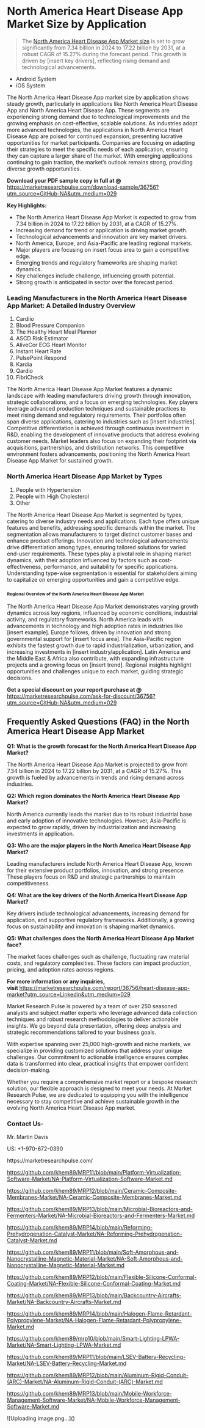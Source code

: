 <h1>North America Heart Disease App Market&nbsp;Size by Application</h1><blockquote><p>The <a href="https://marketresearchpulse.com/download-sample/36756?utm_source=GitHub-NA&amp;utm_medium=029">North America Heart Disease App Market size</a> is set to grow significantly from 7.34 billion in 2024 to 17.22 billion by 2031, at a robust CAGR of 15.27% during the forecast period. This growth is driven by [insert key drivers], reflecting rising demand and technological advancements.</p></blockquote><ul><li>Android System<li> iOS System</li></ul><p>The North America Heart Disease App market size by application shows steady growth, particularly in applications like North America Heart Disease App and North America Heart Disease App. These segments are experiencing strong demand due to technological improvements and the growing emphasis on cost-effective, scalable solutions. As industries adopt more advanced technologies, the applications in North America Heart Disease App are poised for continued expansion, presenting lucrative opportunities for market participants. Companies are focusing on adapting their strategies to meet the specific needs of each application, ensuring they can capture a larger share of the market. With emerging applications continuing to gain traction, the market’s outlook remains strong, providing diverse growth opportunities.</p><p><strong>Download your PDF sample copy in full at @ </strong><a href="https://marketresearchpulse.com/download-sample/36756?utm_source=GitHub-NA&amp;utm_medium=029">https://marketresearchpulse.com/download-sample/36756?utm_source=GitHub-NA&amp;utm_medium=029</a></p><p><strong>Key Highlights: </strong></p><ul><li>The North America Heart Disease App Market is expected to grow from 7.34 billion in 2024 to 17.22 billion by 2031, at a CAGR of 15.27%.</li><li>Increasing demand for trend or application is driving market growth.</li><li>Technological advancements and innovation are key market drivers.</li><li>North America, Europe, and Asia-Pacific are leading regional markets.</li><li>Major players are focusing on insert focus area to gain a competitive edge.</li><li>Emerging trends and regulatory frameworks are shaping market dynamics.</li><li>Key challenges include challenge, influencing growth potential.</li><li>Strong growth is anticipated in sector over the forecast period.</li></ul><h3>Leading Manufacturers in the North America Heart Disease App Market: A Detailed Industry Overview</h3><ol><li>Cardiio</li><li>Blood Pressure Companion</li><li>The Healthy Heart Meal Planner</li><li>ASCD Risk Estimator</li><li>AliveCor ECG Heart Monitor</li><li>Instant Heart Rate</li><li>PulsePoint Respond</li><li>Kardia</li><li>Qardio</li><li>FibriCheck</li></ol><div class="flex max-w-full flex-col flex-grow"><div class="min-h-8 text-message flex w-full flex-col items-end gap-2 whitespace-normal break-words [.text-message+&amp;]:mt-5" dir="auto" data-message-author-role="assistant" data-message-id="fd8432e4-4910-450d-b182-61b7bfb0a01f" data-message-model-slug="gpt-4o"><div class="flex w-full flex-col gap-1 empty:hidden first:pt-[3px]"><div class="markdown prose w-full break-words dark:prose-invert light"><p>The North America Heart Disease App Market features a dynamic landscape with leading manufacturers driving growth through innovation, strategic collaborations, and a focus on emerging technologies. Key players leverage advanced production techniques and sustainable practices to meet rising demand and regulatory requirements. Their portfolios often span diverse applications, catering to industries such as [insert industries]. Competitive differentiation is achieved through continuous investment in R&amp;D, enabling the development of innovative products that address evolving customer needs. Market leaders also focus on expanding their footprint via acquisitions, partnerships, and distribution networks. This competitive environment fosters advancements, positioning the North America Heart Disease App Market for sustained growth.</p></div></div></div></div><h3>North America Heart Disease App Market by Types</h3><ol><li>People with Hypertension<li> People with High Cholesterol<li> Other</li></ol><div class="flex max-w-full flex-col flex-grow"><div class="min-h-8 text-message flex w-full flex-col items-end gap-2 whitespace-normal break-words [.text-message+&amp;]:mt-5" dir="auto" data-message-author-role="assistant" data-message-id="084470be-0bb7-4664-bddf-5156b4f41249" data-message-model-slug="gpt-4o-mini"><div class="flex w-full flex-col gap-1 empty:hidden first:pt-[3px]"><div class="markdown prose w-full break-words dark:prose-invert light"><p>The North America Heart Disease App Market is segmented by types, catering to diverse industry needs and applications. Each type offers unique features and benefits, addressing specific demands within the market. The segmentation allows manufacturers to target distinct customer bases and enhance product offerings. Innovation and technological advancements drive differentiation among types, ensuring tailored solutions for varied end-user requirements. These types play a pivotal role in shaping market dynamics, with their adoption influenced by factors such as cost-effectiveness, performance, and suitability for specific applications. Understanding type-wise segmentation is essential for stakeholders aiming to capitalize on emerging opportunities and gain a competitive edge.</p></div></div></div></div><h3><span style="font-size: 11px;">Regional Overview of the North America Heart Disease App Market</span></h3><div class="flex max-w-full flex-col flex-grow"><div class="min-h-8 text-message flex w-full flex-col items-end gap-2 whitespace-normal break-words [.text-message+&amp;]:mt-5" dir="auto" data-message-author-role="assistant" data-message-id="e9038762-ce64-4e30-91c9-9bd413514231" data-message-model-slug="gpt-4o-mini"><div class="flex w-full flex-col gap-1 empty:hidden first:pt-[3px]"><div class="markdown prose w-full break-words dark:prose-invert light"><p>The North America Heart Disease App Market demonstrates varying growth dynamics across key regions, influenced by economic conditions, industrial activity, and regulatory frameworks. North America leads with advancements in technology and high adoption rates in industries like [insert example]. Europe follows, driven by innovation and strong governmental support for [insert focus area]. The Asia-Pacific region exhibits the fastest growth due to rapid industrialization, urbanization, and increasing investments in [insert industry/application]. Latin America and the Middle East &amp; Africa also contribute, with expanding infrastructure projects and a growing focus on [insert trend]. Regional insights highlight opportunities and challenges unique to each market, guiding strategic decisions.</p></div></div></div></div><p><strong>Get a special discount on your report purchase at @ </strong><a href="https://marketresearchpulse.com/ask-for-discount/36756?utm_source=GitHub-NA&amp;utm_medium=029">https://marketresearchpulse.com/ask-for-discount/36756?utm_source=GitHub-NA&amp;utm_medium=029</a></p><h2>Frequently Asked Questions (FAQ) in the North America Heart Disease App Market</h2><p><strong>Q1: What is the growth forecast for the North America Heart Disease App Market?</strong></p><p>The North America Heart Disease App Market is projected to grow from 7.34 billion in 2024 to 17.22 billion by 2031, at a CAGR of 15.27%. This growth is fueled by advancements in trends and rising demand across industries.</p><p><strong>Q2: Which region dominates the North America Heart Disease App Market?</strong></p><p>North America currently leads the market due to its robust industrial base and early adoption of innovative technologies. However, Asia-Pacific is expected to grow rapidly, driven by industrialization and increasing investments in application.</p><p><strong>Q3: Who are the major players in the North America Heart Disease App Market?</strong></p><p>Leading manufacturers include North America Heart Disease App, known for their extensive product portfolios, innovation, and strong presence. These players focus on R&amp;D and strategic partnerships to maintain competitiveness.</p><p><strong>Q4: What are the key drivers of the North America Heart Disease App Market?</strong></p><p>Key drivers include technological advancements, increasing demand for application, and supportive regulatory frameworks. Additionally, a growing focus on sustainability and innovation is shaping market dynamics.</p><p><strong>Q5: What challenges does the North America Heart Disease App Market face?</strong></p><p>The market faces challenges such as challenge, fluctuating raw material costs, and regulatory complexities. These factors can impact production, pricing, and adoption rates across regions.</p><p><strong>For more information or any inquiries, visit&nbsp;</strong><a href="https://marketresearchpulse.com/report/36756/heart-disease-app-market?utm_source=Linkedin&utm_medium=029">https://marketresearchpulse.com/report/36756/heart-disease-app-market?utm_source=Linkedin&utm_medium=029</a></p><p>Market Research Pulse is powered by a team of over 250 seasoned analysts and subject matter experts who leverage advanced data collection techniques and robust research methodologies to deliver actionable insights. We go beyond data presentation, offering deep analysis and strategic recommendations tailored to your business goals.</p><p>With expertise spanning over 25,000 high-growth and niche markets, we specialize in providing customized solutions that address your unique challenges. Our commitment to actionable intelligence ensures complex data is transformed into clear, practical insights that empower confident decision-making.</p><p>Whether you require a comprehensive market report or a bespoke research solution, our flexible approach is designed to meet your needs. At Market Research Pulse, we are dedicated to equipping you with the intelligence necessary to stay competitive and achieve sustainable growth in the evolving North America Heart Disease App market.</p><h3><strong>Contact Us-</strong></h3><p>Mr. Martin Davis</p><p>US: +1-970-672-0390</p><p>https://marketresearchpulse.com/</p><p><a href="https://github.com/khem89/MRP11/blob/main/Platform-Virtualization-Software-Market/NA-Platform-Virtualization-Software-Market.md">https://github.com/khem89/MRP11/blob/main/Platform-Virtualization-Software-Market/NA-Platform-Virtualization-Software-Market.md</a></p><p><a href="https://github.com/khem89/MRP12/blob/main/Ceramic-Composite-Membranes-Market/NA-Ceramic-Composite-Membranes-Market.md">https://github.com/khem89/MRP12/blob/main/Ceramic-Composite-Membranes-Market/NA-Ceramic-Composite-Membranes-Market.md</a></p><p><a href="https://github.com/khem89/MRP13/blob/main/Microbial-Bioreactors-and-Fermenters-Market/NA-Microbial-Bioreactors-and-Fermenters-Market.md">https://github.com/khem89/MRP13/blob/main/Microbial-Bioreactors-and-Fermenters-Market/NA-Microbial-Bioreactors-and-Fermenters-Market.md</a></p><p><a href="https://github.com/khem89/MRP14/blob/main/Reforming-Prehydrogenation-Catalyst-Market/NA-Reforming-Prehydrogenation-Catalyst-Market.md">https://github.com/khem89/MRP14/blob/main/Reforming-Prehydrogenation-Catalyst-Market/NA-Reforming-Prehydrogenation-Catalyst-Market.md</a></p><p><a href="https://github.com/khem89/MRP11/blob/main/Soft-Amorphous-and-Nanocrystalline-Magnetic-Material-Market/NA-Soft-Amorphous-and-Nanocrystalline-Magnetic-Material-Market.md">https://github.com/khem89/MRP11/blob/main/Soft-Amorphous-and-Nanocrystalline-Magnetic-Material-Market/NA-Soft-Amorphous-and-Nanocrystalline-Magnetic-Material-Market.md</a></p><p><a href="https://github.com/khem89/MRP12/blob/main/Flexible-Silicone-Conformal-Coating-Market/NA-Flexible-Silicone-Conformal-Coating-Market.md">https://github.com/khem89/MRP12/blob/main/Flexible-Silicone-Conformal-Coating-Market/NA-Flexible-Silicone-Conformal-Coating-Market.md</a></p><p><a href="https://github.com/khem89/MRP13/blob/main/Backcountry-Aircrafts-Market/NA-Backcountry-Aircrafts-Market.md">https://github.com/khem89/MRP13/blob/main/Backcountry-Aircrafts-Market/NA-Backcountry-Aircrafts-Market.md</a></p><p><a href="https://github.com/khem89/MRP14/blob/main/Halogen-Flame-Retardant-Polypropylene-Market/NA-Halogen-Flame-Retardant-Polypropylene-Market.md">https://github.com/khem89/MRP14/blob/main/Halogen-Flame-Retardant-Polypropylene-Market/NA-Halogen-Flame-Retardant-Polypropylene-Market.md</a></p><p><a href="https://github.com/khem89/mrp10/blob/main/Smart-Lighting-LPWA-Market/NA-Smart-Lighting-LPWA-Market.md">https://github.com/khem89/mrp10/blob/main/Smart-Lighting-LPWA-Market/NA-Smart-Lighting-LPWA-Market.md</a></p><p><a href="https://github.com/khem89/MRP11/blob/main/LSEV-Battery-Recycling-Market/NA-LSEV-Battery-Recycling-Market.md">https://github.com/khem89/MRP11/blob/main/LSEV-Battery-Recycling-Market/NA-LSEV-Battery-Recycling-Market.md</a></p><p><a href="https://github.com/khem89/MRP12/blob/main/Aluminum-Rigid-Conduit-(ARC)-Market/NA-Aluminum-Rigid-Conduit-(ARC)-Market.md">https://github.com/khem89/MRP12/blob/main/Aluminum-Rigid-Conduit-(ARC)-Market/NA-Aluminum-Rigid-Conduit-(ARC)-Market.md</a></p><p><a href="https://github.com/khem89/MRP13/blob/main/Mobile-Workforce-Management-Software-Market/NA-Mobile-Workforce-Management-Software-Market.md">https://github.com/khem89/MRP13/blob/main/Mobile-Workforce-Management-Software-Market/NA-Mobile-Workforce-Management-Software-Market.md</a></p>
![Uploading image.png…]()
